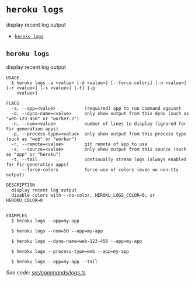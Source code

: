 `heroku logs`
=============

display recent log output

* [`heroku logs`](#heroku-logs)

## `heroku logs`

display recent log output

```
USAGE
  $ heroku logs -a <value> [-d <value>] [--force-colors] [-n <value>] [-r <value>] [-s <value>] [-t] [-p
    <value>]

FLAGS
  -a, --app=<value>           (required) app to run command against
  -d, --dyno-name=<value>     only show output from this dyno (such as "web-123-456" or "worker.2")
  -n, --num=<value>           number of lines to display (ignored for Fir generation apps)
  -p, --process-type=<value>  only show output from this process type (such as "web" or "worker")
  -r, --remote=<value>        git remote of app to use
  -s, --source=<value>        only show output from this source (such as "app" or "heroku")
  -t, --tail                  continually stream logs (always enabled for Fir-generation apps)
      --force-colors          force use of colors (even on non-tty output)

DESCRIPTION
  display recent log output
  disable colors with --no-color, HEROKU_LOGS_COLOR=0, or HEROKU_COLOR=0


EXAMPLES
  $ heroku logs --app=my-app

  $ heroku logs --num=50 --app=my-app

  $ heroku logs --dyno-name=web-123-456 --app=my-app

  $ heroku logs --process-type=web --app=my-app

  $ heroku logs --app=my-app --tail
```

_See code: [src/commands/logs.ts](https://github.com/heroku/cli/blob/v10.5.0-beta.0/packages/cli/src/commands/logs.ts)_
